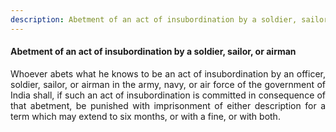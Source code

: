 ```yaml
---
description: Abetment of an act of insubordination by a soldier, sailor, or airman
---
```


#### Abetment of an act of insubordination by a soldier, sailor, or airman
<div style="text-align: justify">

Whoever abets what he knows to be an act of insubordination by an officer, soldier, sailor, or airman in the army, navy, or air force of the government of India shall, if such an act of insubordination is committed in consequence of that abetment, be punished with imprisonment of either description for a term which may extend to six months, or with a fine, or with both.

</div>
